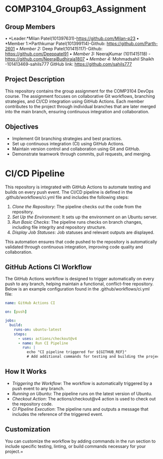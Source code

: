 # COMP3104_Group63_Assignment

## Group Members
•⁠  ⁠*Leader:*Milan Patel(101397631)-https://github.com/Milan-p23
•⁠  ⁠*Member 1:*Parthkumar Patel(101399114)-Github: https://github.com/Parth-2601
•⁠  ⁠*Member 2:* Deep Patel(101415117)-Github: https://github.com/Deeppatel91
•⁠  ⁠*Member 3:* NeerajKumar (1011415118) - https://github.com/NeerajBudhiraja1807
•⁠  ⁠*Member 4:* Mohmadsahil Shaikh -101413469-sahils777 
GitHub link: https://github.com/sahils777

## Project Description
This repository contains the group assignment for the COMP3104 DevOps course. The assignment focuses on collaborative Git workflows, branching strategies, and CI/CD integration using GitHub Actions. Each member contributes to the project through individual branches that are later merged into the main branch, ensuring continuous integration and collaboration.

## Objectives
- Implement Git branching strategies and best practices.
- Set up continuous integration (CI) using GitHub Actions.
- Maintain version control and collaboration using Git and GitHub.
- Demonstrate teamwork through commits, pull requests, and merging.

# CI/CD Pipeline

This repository is integrated with GitHub Actions to automate testing and builds on every push event. The CI/CD pipeline is defined in the .github/workflows/ci.yml file and includes the following steps:

1. *Clone the Repository*: The pipeline checks out the code from the repository.
2. *Set Up the Environment*: It sets up the environment on an Ubuntu server.
3. *Run Basic Checks*: The pipeline runs checks on branch changes, including file integrity and repository structure.
4. *Display Job Statuses*: Job statuses and relevant outputs are displayed.

This automation ensures that code pushed to the repository is automatically validated through continuous integration, improving code quality and collaboration.

## GitHub Actions CI Workflow

The GitHub Actions workflow is designed to trigger automatically on every push to any branch, helping maintain a functional, conflict-free repository. Below is an example configuration found in the .github/workflows/ci.yml file:

```yaml
name: GitHub Actions CI

on: [push]

jobs:
  build:
    runs-on: ubuntu-latest
    steps:
      - uses: actions/checkout@v4
      - name: Run CI Pipeline
        run: |
          echo "CI pipeline triggered for ${GITHUB_REF}"
          # Add additional commands for testing and building the project.
```

## How It Works

- *Triggering the Workflow*: The workflow is automatically triggered by a push event to any branch.
- *Running on Ubuntu*: The pipeline runs on the latest version of Ubuntu.
- *Checkout Action*: The actions/checkout@v4 action is used to check out the repository code.
- *CI Pipeline Execution*: The pipeline runs and outputs a message that includes the reference of the triggered event.

## Customization

You can customize the workflow by adding commands in the run section to include specific testing, linting, or build commands necessary for your project.=
